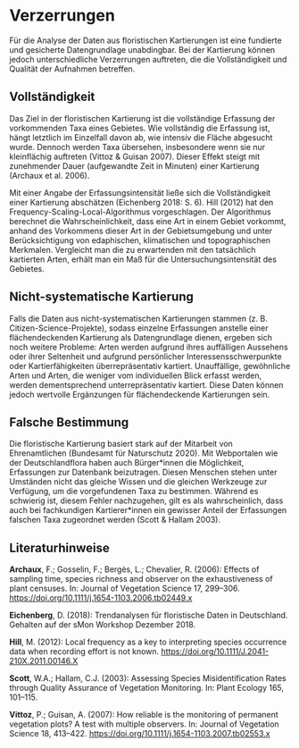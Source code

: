 # Verzerrungen

Für die Analyse der Daten aus floristischen Kartierungen ist eine fundierte und gesicherte Datengrundlage unabdingbar. Bei der Kartierung können jedoch unterschiedliche Verzerrungen auftreten, die die Vollständigkeit und Qualität der Aufnahmen betreffen.

## Vollständigkeit

Das Ziel in der floristischen Kartierung ist die vollständige Erfassung der vorkommenden Taxa eines Gebietes. Wie vollständig die Erfassung ist, hängt letztlich im Einzelfall davon ab, wie intensiv die Fläche abgesucht wurde. Dennoch werden Taxa übersehen, insbesondere wenn sie nur kleinflächig auftreten (Vittoz & Guisan 2007). Dieser Effekt steigt mit zunehmender Dauer (aufgewandte Zeit in Minuten) einer Kartierung (Archaux et al. 2006).

Mit einer Angabe der Erfassungsintensität ließe sich die Vollständigkeit einer Kartierung abschätzen (Eichenberg 2018: S. 6). Hill (2012) hat den Frequency-Scaling-Local-Algorithmus vorgeschlagen. Der Algorithmus berechnet die Wahrscheinlichkeit, dass eine Art in einem Gebiet vorkommt, anhand des Vorkommens dieser Art in der Gebietsumgebung und unter Berücksichtigung von edaphischen, klimatischen und topographischen Merkmalen. Vergleicht man die zu erwartenden mit den tatsächlich kartierten Arten, erhält man ein Maß für die Untersuchungsintensität des Gebietes.

## Nicht-systematische Kartierung

Falls die Daten aus nicht-systematischen Kartierungen stammen (z. B. Citizen-Science-Projekte), sodass einzelne Erfassungen anstelle einer flächendeckenden Kartierung als Datengrundlage dienen, ergeben sich noch weitere Probleme: Arten werden aufgrund ihres auffälligen Aussehens oder ihrer Seltenheit und aufgrund persönlicher Interessensschwerpunkte oder Kartierfähigkeiten überrepräsentativ kartiert. Unauffällige, gewöhnliche Arten und Arten, die weniger vom individuellen Blick erfasst werden, werden dementsprechend unterrepräsentativ kartiert. Diese Daten können jedoch wertvolle Ergänzungen für flächendeckende Kartierungen sein.

## Falsche Bestimmung

Die floristische Kartierung basiert stark auf der Mitarbeit von Ehrenamtlichen (Bundesamt für Naturschutz 2020). Mit Webportalen wie der Deutschlandflora haben auch Bürger\*innen die Möglichkeit, Erfassungen zur Datenbank beizutragen. Diesen Menschen stehen unter Umständen nicht das gleiche Wissen und die gleichen Werkzeuge zur Verfügung, um die vorgefundenen Taxa zu bestimmen. Während es schwierig ist, diesem Fehler nachzugehen, gilt es als wahrscheinlich, dass auch bei fachkundigen Kartierer\*innen ein gewisser Anteil der Erfassungen falschen Taxa zugeordnet werden (Scott & Hallam 2003).

## Literaturhinweise

**Archaux**, F.; Gosselin, F.; Bergès, L.; Chevalier, R. (2006): Effects of sampling time, species richness and observer on the exhaustiveness of plant censuses. In: Journal of Vegetation Science 17, 299–306. <https://doi.org/10.1111/j.1654-1103.2006.tb02449.x>

**Eichenberg**, D. (2018): Trendanalysen für floristische Daten in Deutschland. Gehalten auf der sMon Workshop Dezember 2018.

**Hill**, M. (2012): Local frequency as a key to interpreting species occurrence data when recording effort is not known. <https://doi.org/10.1111/J.2041-210X.2011.00146.X>

**Scott**, W.A.; Hallam, C.J. (2003): Assessing Species Misidentification Rates through Quality Assurance of Vegetation Monitoring. In: Plant Ecology 165, 101–115.

**Vittoz**, P.; Guisan, A. (2007): How reliable is the monitoring of permanent vegetation plots? A test with multiple observers. In: Journal of Vegetation Science 18, 413–422. <https://doi.org/10.1111/j.1654-1103.2007.tb02553.x>
